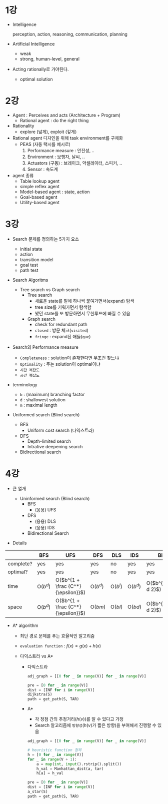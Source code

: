 # 1강

- Intelligence

  perception, action, reasoning, communication, planning

- Artificial Intelligence

  - weak
  - strong, human-level, general



- Acting rationally로 가야된다.

  - optimal solution



# 2강

- Agent : Perceives and acts (Architecture + Program)
  - Rational agent : do the right thing
- Rationality
  - explore (넓게), exploit (깊게)
- Rational agent 디자인을 위해 task environment를 구체화
  - PEAS (자동 택시를 예시로)
    1. Performance measure : 안전성, ..
    2. Environment : 보행자, 날씨, ..
    3. Actuators (구동) : 브레이크, 악셀레이터, 스피커, ..
    4. Sensor : 속도계
- agent 종류
  - Table lookup agent
  - simple reflex agent
  - Model-based agent : state, action
  - Goal-based agent
  - Utility-based agent



# 3강

- Search 문제를 정의하는 5가지 요소
  - initial state
  - action
  - transition model
  - goal test
  - path test



- Search Algoritms
  - Tree search vs Graph search
    - Tree search
      - 새로운 state를 밑에 하나씩 붙여가면서(expand) 탐색
      - tree size를 키워가면서 탐색함
      - 봤던 state를 또 방문하면서 무한루프에 빠질 수 있음
    - Graph search
      - check for redundant path
      - `closed` : 방문 체크(`visited`)
      - `fringe` : expand된 애들(`que`)

  

- Search의 Performance measure

  - `Completeness` : solution이 존재한다면 무조건 찾느냐
  - `Optimality` : 주는 solution이 optimal이냐
  - `시간 복잡도`
  - `공간 복잡도`



- terminology
  - `b` : (maximum) branching factor
  - `d` : shallowest solution
  - `m` : maximal length



- Uniformed search (Blind search)
  - BFS
    - Uniform cost search (다익스트라)
  - DFS
    - Depth-limited search
    - Intrative deepening search
  - Bidirectional search



# 4강

- 큰 얼개
  - Uninformed search (Blind search)
    - BFS
      - (응용) UFS
    - DFS
      - (응용) DLS
      - (응용) IDS
    - Bidirectional Search



- Details

|           | BFS      | UFS                                 | DFS      | DLS      | IDS      | Bi                 |
| --------- | -------- | ----------------------------------- | -------- | -------- | -------- | ------------------ |
| complete? | yes      | yes                                 | yes      | no       | yes      | yes                |
| optimal?  | yes      | yes                                 | yes      | no       | yes      | yes                |
| time      | O($b^d$) | O($b^{1 + \frac {C^*} {\epsilon}}$) | O($b^d$) | O($b^l$) | O($b^d$) | O($b^{\frac d 2}$) |
| space     | O($b^d$) | O($b^{1 + \frac {C^*} {\epsilon}}$) | O($bm$)  | O($bl$)  | O($bd$)  | O($b^{\frac d 2}$) |



- A* algorithm

  - 최단 경로 문제를 푸는 효율적인 알고리즘

  - `evaluation function` : $f(x) = g(x) + h(x)$

  - 다익스트라 vs A*

    - 다익스트라

      ```python
      adj_graph = [[0 for _ in range(V)] for _ in range(V)]
      
      pre = [0 for _ in range(V)]
      dist = [INF for i in range(V)]
      dijkstra(S)
      path = get_path(S, TAR)
      ```

    - A*

      - 각 정점 간의 추정거리($h(v)$)를 알 수 있다고 가정
      - Search 알고리즘에 `방향성`($h(v)$가 짧은 방향)을 부여해서 진행할 수 있음

      ```python
      adj_graph = [[0 for _ in range(V)] for _ in range(V)]
      
      # heuristic function 정의    
      h = [0 for _ in range(V)]
      for _ in range(V + 1):
          a = map(int, input().rstrip().split())
          h_val = Manhattan_dist(a, tar)
          h[a] = h_val
      
      pre = [0 for _ in range(V)]
      dist = [INF for i in range(V)]
      a_star(S)
      path = get_path(S, TAR)
      
      ```

